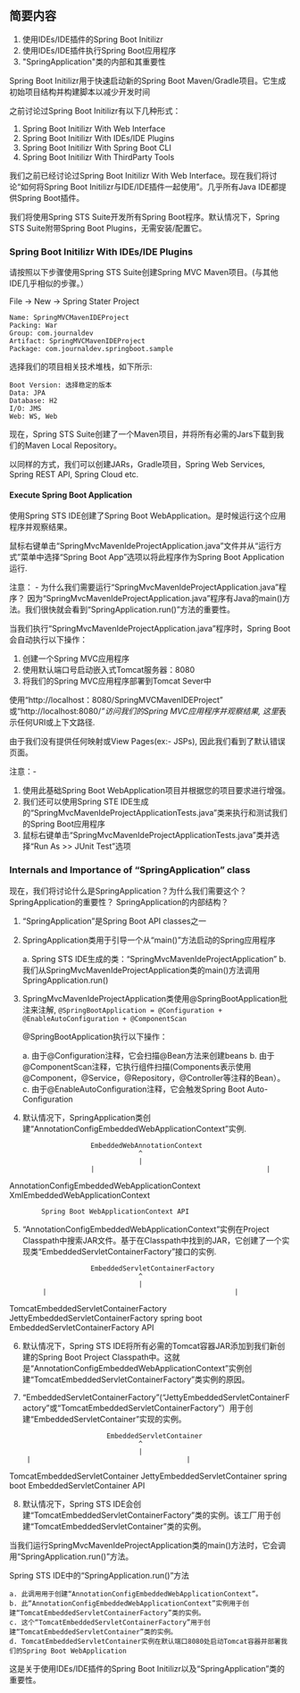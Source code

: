 ## 简要内容

1. 使用IDEs/IDE插件的Spring Boot Initilizr
2. 使用IDEs/IDE插件执行Spring Boot应用程序
3. "SpringApplication"类的内部和其重要性

Spring Boot Initilizr用于快速启动新的Spring Boot Maven/Gradle项目。它生成初始项目结构并构建脚本以减少开发时间

之前讨论过Spring Boot Initilizr有以下几种形式：

1. Spring Boot Initilizr With Web Interface
2. Spring Boot Initilizr With IDEs/IDE Plugins
3. Spring Boot Initilizr With Spring Boot CLI
4. Spring Boot Initilizr With ThirdParty Tools

我们之前已经讨论过Spring Boot Initilizr With Web Interface。现在我们将讨论“如何将Spring Boot Initilizr与IDE/IDE插件一起使用”。几乎所有Java IDE都提供Spring Boot插件。

我们将使用Spring STS Suite开发所有Spring Boot程序。默认情况下，Spring STS Suite附带Spring Boot Plugins，无需安装/配置它。

### Spring Boot Initilizr With IDEs/IDE Plugins

请按照以下步骤使用Spring STS Suite创建Spring MVC Maven项目。(与其他IDE几乎相似的步骤。）

File -> New -> Spring Stater Project

```
Name: SpringMVCMavenIDEProject
Packing: War 
Group: com.journaldev
Artifact: SpringMVCMavenIDEProject
Package: com.journaldev.springboot.sample
```

选择我们的项目相关技术堆栈，如下所示:

```
Boot Version: 选择稳定的版本
Data: JPA
Database: H2
I/O: JMS
Web: WS, Web
```

现在，Spring STS Suite创建了一个Maven项目，并将所有必需的Jars下载到我们的Maven Local Repository。

以同样的方式，我们可以创建JARs，Gradle项目，Spring Web Services, Spring REST API, Spring Cloud etc.

#### Execute Spring Boot Application

使用Spring STS IDE创建了Spring Boot WebApplication。是时候运行这个应用程序并观察结果。

鼠标右键单击“SpringMvcMavenIdeProjectApplication.java”文件并从“运行方式”菜单中选择“Spring Boot App”选项以将此程序作为Spring Boot Application运行.

注意： - 为什么我们需要运行“SpringMvcMavenIdeProjectApplication.java”程序？
因为“SpringMvcMavenIdeProjectApplication.java”程序有Java的main()方法。我们很快就会看到“SpringApplication.run()”方法的重要性。

当我们执行“SpringMvcMavenIdeProjectApplication.java”程序时，Spring Boot会自动执行以下操作：

1. 创建一个Spring MVC应用程序
2. 使用默认端口号启动嵌入式Tomcat服务器：8080
3. 将我们的Spring MVC应用程序部署到Tomcat Sever中

使用“http://localhost：8080/SpringMVCMavenIDEProject”
或“http://localhost:8080/*”访问我们的Spring MVC应用程序并观察结果,
这里*表示任何URI或上下文路径.

由于我们没有提供任何映射或View Pages(ex:- JSPs), 因此我们看到了默认错误页面。

注意：-

1. 使用此基础Spring Boot WebApplication项目并根据您的项目要求进行增强。
2. 我们还可以使用Spring STE IDE生成的“SpringMvcMavenIdeProjectApplicationTests.java”类来执行和测试我们的Spring Boot应用程序
3. 鼠标右键单击“SpringMvcMavenIdeProjectApplicationTests.java”类并选择“Run As >> JUnit Test”选项

### Internals and Importance of “SpringApplication” class

现在，我们将讨论什么是SpringApplication？为什么我们需要这个？ SpringApplication的重要性？ SpringApplication的内部结构？

1. “SpringApplication”是Spring Boot API classes之一
2. SpringApplication类用于引导一个从“main()”方法启动的Spring应用程序

	a. Spring STS IDE生成的类：“SpringMvcMavenIdeProjectApplication”
	b. 我们从SpringMvcMavenIdeProjectApplication类的main()方法调用SpringApplication.run()

3. SpringMvcMavenIdeProjectApplication类使用@SpringBootApplication批注来注解,
`@SpringBootApplication = @Configuration + @EnableAutoConfiguration + @ComponentScan`

	@SpringBootApplication执行以下操作：

	a. 由于@Configuration注释，它会扫描@Bean方法来创建beans
	b. 由于@ComponentScan注释，它执行组件扫描(Components表示使用@Component，@Service，@Repository，@Controller等注释的Bean）。
	c. 由于@EnableAutoConfiguration注释，它会触发Spring Boot Auto-Configuration

4. 默认情况下，SpringApplication类创建“AnnotationConfigEmbeddedWebApplicationContext”实例.

						EmbeddedWebAnnotationContext
									^
									|
						|											|
AnnotationConfigEmbeddedWebApplicationContext  XmlEmbeddedWebApplicationContext

			Spring Boot WebApplicationContext API

5. “AnnotationConfigEmbeddedWebApplicationContext”实例在Project Classpath中搜索JAR文件。基于在Classpath中找到的JAR，它创建了一个实现类“EmbeddedServletContainerFactory”接口的实例.

						EmbeddedServletContainerFactory
									^
									|
			|												|
TomcatEmbeddedServletContainerFactory	JettyEmbeddedServletContainerFactory
				spring boot EmbeddedServletContainerFactory API

6. 默认情况下，Spring STS IDE将所有必需的Tomcat容器JAR添加到我们新创建的Spring Boot Project Classpath中。这就是“AnnotationConfigEmbeddedWebApplicationContext”实例创建“TomcatEmbeddedServletContainerFactory”类实例的原因。

7. “EmbeddedServletContainerFactory”(“JettyEmbeddedServletContainerFactory”或“TomcatEmbeddedServletContainerFactory”）用于创建“EmbeddedServletContainer”实现的实例。

							EmbeddedServletContainer
									^
									|
		|										|
TomcatEmbeddedServletContainer 				JettyEmbeddedServletContainer
				spring boot EmbeddedServletContainer API

8. 默认情况下，Spring STS IDE会创建“TomcatEmbeddedServletContainerFactory”类的实例。该工厂用于创建“TomcatEmbeddedServletContainer”类的实例。

当我们运行SpringMvcMavenIdeProjectApplication类的main()方法时，它会调用“SpringApplication.run()”方法。

Spring STS IDE中的“SpringApplication.run()”方法

	a. 此调用用于创建“AnnotationConfigEmbeddedWebApplicationContext”。
	b. 此“AnnotationConfigEmbeddedWebApplicationContext”实例用于创建“TomcatEmbeddedServletContainerFactory”类的实例。
	c. 这个“TomcatEmbeddedServletContainerFactory”用于创建“TomcatEmbeddedServletContainer”类的实例。
	d. TomcatEmbeddedServletContainer实例在默认端口8080处启动Tomcat容器并部署我们的Spring Boot WebApplication

这是关于使用IDEs/IDE插件的Spring Boot Initilizr以及“SpringApplication”类的重要性。